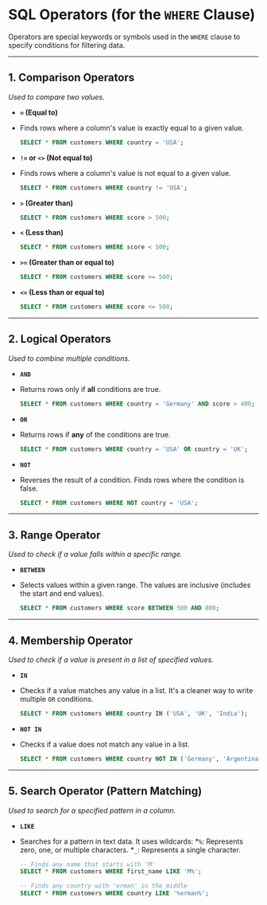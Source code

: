 # SQL Operators (for the `WHERE` Clause)

[](Diagrams/Operators.png)

Operators are special keywords or symbols used in the `WHERE` clause to specify conditions for filtering data.

---

## 1. Comparison Operators

*Used to compare two values.*

* **`=` (Equal to)**
* Finds rows where a column's value is exactly equal to a given value.

    ```sql
    SELECT * FROM customers WHERE country = 'USA';
    ```

* **`!=` or `<>` (Not equal to)**
* Finds rows where a column's value is not equal to a given value.

    ```sql
    SELECT * FROM customers WHERE country != 'USA';
    ```

* **`>` (Greater than)**

    ```sql
    SELECT * FROM customers WHERE score > 500;
    ```

* **`<` (Less than)**

    ```sql
    SELECT * FROM customers WHERE score < 500;
    ```

* **`>=` (Greater than or equal to)**

    ```sql
    SELECT * FROM customers WHERE score >= 500;
    ```

* **`<=` (Less than or equal to)**

    ```sql
    SELECT * FROM customers WHERE score <= 500;
    ```

---

## 2. Logical Operators

*Used to combine multiple conditions.*

* **`AND`**
* Returns rows only if **all** conditions are true.

    ```sql
    SELECT * FROM customers WHERE country = 'Germany' AND score > 400;
    ```

* **`OR`**
* Returns rows if **any** of the conditions are true.

    ```sql
    SELECT * FROM customers WHERE country = 'USA' OR country = 'UK';
    ```

* **`NOT`**
* Reverses the result of a condition. Finds rows where the condition is false.

    ```sql
    SELECT * FROM customers WHERE NOT country = 'USA';
    ```

---

## 3. Range Operator

*Used to check if a value falls within a specific range.*

* **`BETWEEN`**

* Selects values within a given range. The values are inclusive (includes the start and end values).

    ```sql
    SELECT * FROM customers WHERE score BETWEEN 500 AND 800;
    ```

---

## 4. Membership Operator

*Used to check if a value is present in a list of specified values.*

* **`IN`**
* Checks if a value matches any value in a list. It's a cleaner way to write multiple `OR` conditions.

    ```sql
    SELECT * FROM customers WHERE country IN ('USA', 'UK', 'India');
    ```

* **`NOT IN`**
* Checks if a value does not match any value in a list.

    ```sql
    SELECT * FROM customers WHERE country NOT IN ('Germany', 'Argentina');
    ```

---

## 5. Search Operator (Pattern Matching)

*Used to search for a specified pattern in a column.*

* **`LIKE`**
* Searches for a pattern in text data. It uses wildcards:
        *`%`: Represents zero, one, or multiple characters.
        *`_`: Represents a single character.

    ```sql
    -- Finds any name that starts with 'M'
    SELECT * FROM customers WHERE first_name LIKE 'M%';

    -- Finds any country with 'erman' in the middle
    SELECT * FROM customers WHERE country LIKE '%erman%';
    ```
